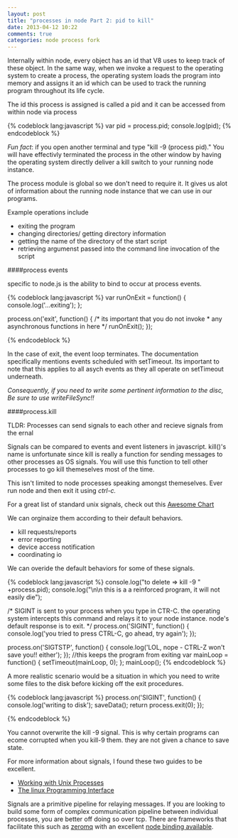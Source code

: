 ```yaml
---
layout: post
title: "processes in node Part 2: pid to kill"
date: 2013-04-12 10:22
comments: true
categories: node process fork
---
```


Internally within node, every object has an id that V8 uses to keep track of these
object. In the same way, when we invoke a request to the operating system to create
a process, the operating system loads the program into memory and assigns it an id
which can be used to track the running program throughout its life cycle.

The id this process is assigned is called a pid and it can be accessed from within
node via process

{% codeblock lang:javascript %}
  var pid = process.pid;
  console.log(pid);
{% endcodeblock %}

*Fun fact*: if you open another terminal and type "kill -9 (process pid)." You will
have effectivly terminated the process in the other window by having the operating
system directly deliver a kill switch to your running node instance.

The process module is global so we don't need to require it. It gives us alot of
information about the running node instance that we can use in our programs.

Example operations include

  + exiting the program
  + changing directories/ getting directory information
  + getting the name of the directory of the start script
  + retrieving argumenst passed into the command line invocation of the script

####process events

specific to node.js is the ability to bind to occur at process events.

{% codeblock lang:javascript %}
  var runOnExit = function() {
   console.log('...exiting');
  };

  process.on('exit', function() {
    /* its important that you do not invoke
    * any asynchronous functions in here
    */
    runOnExit();
  });

{% endcodeblock %}

In the case of exit, the event loop terminates. The documentation specifically
mentions events scheduled with setTimeout. Its important to note that this applies
to all asych events as they all operate on setTimeout underneath.

*Consequently, if you need to write some pertinent information to the disc, Be sure
to use writeFileSync!!*

####process.kill

TLDR: Processes can send signals to each other and recieve signals from the ernal

Signals can be compared to events
and event listeners in javascript. kill()'s name is unfortunate since kill
is really a function for sending messages to other processes as OS signals. You will
use this function to tell other processes to go kill themeselves most of the time.

This isn't limited to node processes speaking amongst themeselves. Ever run node and then
exit it using *ctrl-c.*

For a great list of standard unix signals, check out this
[Awesome Chart](http://people.cs.pitt.edu/~alanjawi/cs449/code/shell/UnixSignals.htm)

We can orginaize them according to their default behaviors.

  + kill requests/reports
  + error reporting
  + device access notification
  + coordinating io

We can overide the default behaviors for some of these signals.


{% codeblock lang:javascript %}
  console.log("to delete => kill -9 " +process.pid);
  console.log("\n\n this is a a reinforced program, it will not easily die");

  /* SIGINT is sent to your process when you type in CTR-C.
     the operating system intercepts this command and relays
     it to your node instance. node's default response is to exit.
   */
  process.on('SIGINT', function() {
    console.log('you tried to press CTRL-C, go ahead, try again');
  });

  process.on('SIGTSTP', function() {
    console.log('LOL, nope - CTRL-Z won\'t save you!! either');
  });
  //this keeps the program from exiting
  var mainLoop = function() { setTimeout(mainLoop, 0); };
  mainLoop();
{% endcodeblock %}

A more realistic scenario would be a situation in which you need to
write some files to the disk before kicking off the exit procedures.

{% codeblock lang:javascript %}
  process.on('SIGINT', function() {
    console.log('writing to disk');
    saveData();
    return process.exit(0);
  });

{% endcodeblock %}

You cannot overwrite the kill -9 signal. This is why certain programs can ecome corrupted
when you kill-9 them. they are not given a chance to save state.

For more information about signals, I found these two guides to be excellent.

  + [Working with Unix Processes](http://www.workingwithunixprocesses.com/?utm_source=jstorimer.com&utm_medium=blog&utm_campaign=bookspage)
  + [The linux Programming Interface](http://www.amazon.com/The-Linux-Programming-Interface-Handbook/dp/1593272200/ref=sr_1_1?ie=UTF8&qid=1366589402&sr=8-1&keywords=linux+programming+interface)

Signals are a primitive pipeline for relaying messages. If you are looking to build some
form of complex communication pipeline between individual processes,
you are better off doing so over tcp. There are frameworks that facilitate
this such as [zeromq](http://www.zeromq.org/) with an
excellent [node binding available](https://github.com/JustinTulloss/zeromq.node).







